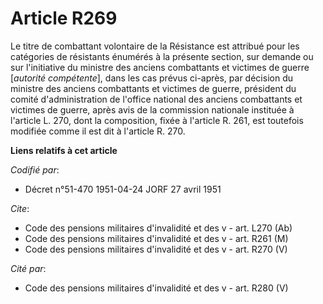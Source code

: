 # Article R269

Le titre de combattant volontaire de la Résistance est attribué pour les catégories de résistants énumérés à la présente
section, sur demande ou sur l'initiative du ministre des anciens combattants et victimes de guerre [*autorité compétente*],
dans les cas prévus ci-après, par décision du ministre des anciens combattants et victimes de guerre, président du comité
d'administration de l'office national des anciens combattants et victimes de guerre, après avis de la commission nationale
instituée à l'article L. 270, dont la composition, fixée à l'article R. 261, est toutefois modifiée comme il est dit à
l'article R. 270.

**Liens relatifs à cet article**

_Codifié par_:

  - Décret n°51-470 1951-04-24 JORF 27 avril 1951

_Cite_:

  - Code des pensions militaires d'invalidité et des v - art. L270 (Ab)
  - Code des pensions militaires d'invalidité et des v - art. R261 (M)
  - Code des pensions militaires d'invalidité et des v - art. R270 (V)

_Cité par_:

  - Code des pensions militaires d'invalidité et des v - art. R280 (V)
